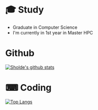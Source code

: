  # 🎓 Study
 
 - Graduate in Computer Science
 - I'm currently in 1st year in Master HPC
 
 # Github
 
[![Sholde's github stats](https://github-readme-stats.vercel.app/api?username=Sholde&show_icons=true&theme=chartreuse-dark)](https://github.com/Sholde)
 
 # ⌨ Coding

[![Top Langs](https://github-readme-stats.vercel.app/api/top-langs/?username=Sholde)](https://github.com/anuraghazra/github-readme-stats)
